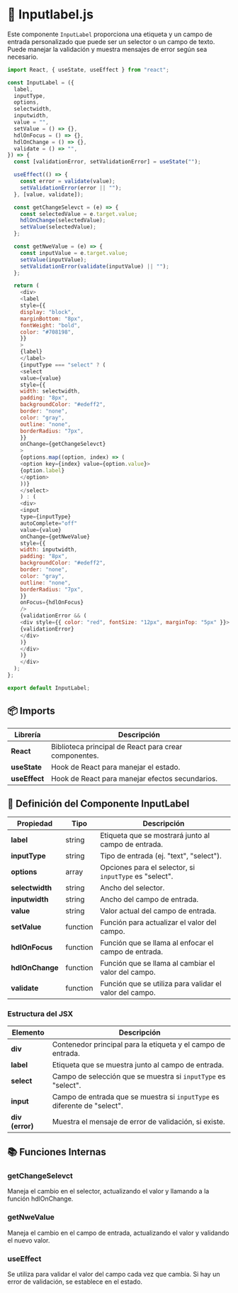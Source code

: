 # 📝 Inputlabel.js

Este componente `InputLabel` proporciona una etiqueta y un campo de entrada personalizado que puede ser un selector o un campo de texto. Puede manejar la validación y muestra mensajes de error según sea necesario.

```js
import React, { useState, useEffect } from "react";

const InputLabel = ({
  label,
  inputType,
  options,
  selectwidth,
  inputwidth,
  value = "",
  setValue = () => {},
  hdlOnFocus = () => {},
  hdlOnChange = () => {},
  validate = () => "",
}) => {
  const [validationError, setValidationError] = useState("");

  useEffect(() => {
    const error = validate(value);
    setValidationError(error || "");
  }, [value, validate]);

  const getChangeSelevct = (e) => {
    const selectedValue = e.target.value;
    hdlOnChange(selectedValue);
    setValue(selectedValue);
  };

  const getNweValue = (e) => {
    const inputValue = e.target.value;
    setValue(inputValue);
    setValidationError(validate(inputValue) || "");
  };

  return (
    <div>
    <label
    style={{
    display: "block",
    marginBottom: "8px",
    fontWeight: "bold",
    color: "#708198",
    }}
    >
    {label}
    </label>
    {inputType === "select" ? (
    <select
    value={value}
    style={{
    width: selectwidth,
    padding: "8px",
    backgroundColor: "#edeff2",
    border: "none",
    color: "gray",
    outline: "none",
    borderRadius: "7px",
    }}
    onChange={getChangeSelevct}
    >
    {options.map((option, index) => (
    <option key={index} value={option.value}>
    {option.label}
    </option>
    ))}
    </select>
    ) : (
    <div>
    <input
    type={inputType}
    autoComplete="off"
    value={value}
    onChange={getNweValue}
    style={{
    width: inputwidth,
    padding: "8px",
    backgroundColor: "#edeff2",
    border: "none",
    color: "gray",
    outline: "none",
    borderRadius: "7px",
    }}
    onFocus={hdlOnFocus}
    />
    {validationError && (
    <div style={{ color: "red", fontSize: "12px", marginTop: "5px" }}>
    {validationError}
    </div>
    )}
    </div>
    )}
    </div>
  );
};

export default InputLabel;
```

## 📦 Imports

| Librería                         | Descripción                                          |
|----------------------------------|------------------------------------------------------|
| **React**                        | Biblioteca principal de React para crear componentes.|
| **useState**                     | Hook de React para manejar el estado.               |
| **useEffect**                    | Hook de React para manejar efectos secundarios.      |

## 🚀 Definición del Componente InputLabel

| Propiedad        | Tipo      | Descripción                                                          |
|------------------|-----------|----------------------------------------------------------------------|
| **label**        | string    | Etiqueta que se mostrará junto al campo de entrada.                |
| **inputType**    | string    | Tipo de entrada (ej. "text", "select").                            |
| **options**      | array     | Opciones para el selector, si `inputType` es "select".            |
| **selectwidth**  | string    | Ancho del selector.                                                |
| **inputwidth**   | string    | Ancho del campo de entrada.                                       |
| **value**        | string    | Valor actual del campo de entrada.                                |
| **setValue**     | function  | Función para actualizar el valor del campo.                       |
| **hdlOnFocus**   | function  | Función que se llama al enfocar el campo de entrada.             |
| **hdlOnChange**  | function  | Función que se llama al cambiar el valor del campo.              |
| **validate**     | function  | Función que se utiliza para validar el valor del campo.          |

### Estructura del JSX

| Elemento          | Descripción                                                                |
|-------------------|----------------------------------------------------------------------------|
| **div**           | Contenedor principal para la etiqueta y el campo de entrada.              |
| **label**         | Etiqueta que se muestra junto al campo de entrada.                       |
| **select**        | Campo de selección que se muestra si `inputType` es "select".            |
| **input**         | Campo de entrada que se muestra si `inputType` es diferente de "select". |
| **div (error)**   | Muestra el mensaje de error de validación, si existe.                    |

## 📚 Funciones Internas

### getChangeSelevct

Maneja el cambio en el selector, actualizando el valor y llamando a la función hdlOnChange.

### getNweValue

Maneja el cambio en el campo de entrada, actualizando el valor y validando el nuevo valor.

### useEffect

Se utiliza para validar el valor del campo cada vez que cambia. Si hay un error de validación, se establece en el estado.